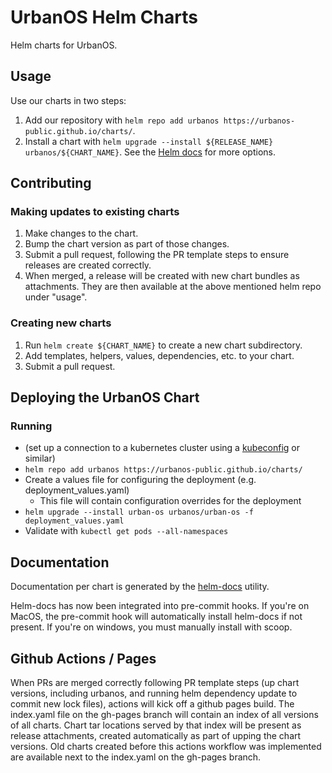 # UrbanOS Helm Charts

Helm charts for UrbanOS.

## Usage

Use our charts in two steps:

1. Add our repository with `helm repo add urbanos https://urbanos-public.github.io/charts/`.
2. Install a chart with `helm upgrade --install ${RELEASE_NAME} urbanos/${CHART_NAME}`. See the [Helm docs](https://helm.sh/docs/helm/#helm-upgrade) for more options.

## Contributing

### Making updates to existing charts

1. Make changes to the chart.
1. Bump the chart version as part of those changes.
1. Submit a pull request, following the PR template steps to ensure releases
   are created correctly.
1. When merged, a release will be created with new chart bundles as attachments.
   They are then available at the above mentioned helm repo under "usage".

### Creating new charts

1. Run `helm create ${CHART_NAME}` to create a new chart subdirectory.
2. Add templates, helpers, values, dependencies, etc. to your chart.
3. Submit a pull request.

## Deploying the UrbanOS Chart

### Running

- (set up a connection to a kubernetes cluster using a [kubeconfig](https://kubernetes.io/docs/concepts/configuration/organize-cluster-access-kubeconfig/) or similar)
- `helm repo add urbanos https://urbanos-public.github.io/charts/`
- Create a values file for configuring the deployment (e.g. deployment_values.yaml)
  - This file will contain configuration overrides for the deployment
- `helm upgrade --install urban-os urbanos/urban-os -f deployment_values.yaml`
- Validate with `kubectl get pods --all-namespaces`

## Documentation

Documentation per chart is generated by the [helm-docs](https://github.com/norwoodj/helm-docs) utility.

Helm-docs has now been integrated into pre-commit hooks. If you're on MacOS, the pre-commit hook will automatically
install helm-docs if not present. If you're on windows, you must manually install with scoop.

## Github Actions / Pages

When PRs are merged correctly following PR template steps (up chart versions,
including urbanos, and running helm dependency update to commit new lock files),
actions will kick off a github pages build. The index.yaml file on the gh-pages
branch will contain an index of all versions of all charts. Chart tar locations
served by that index will be present as release attachments, created automatically
as part of upping the chart versions. Old charts created before this actions
workflow was implemented are available next to the index.yaml on the gh-pages
branch.
